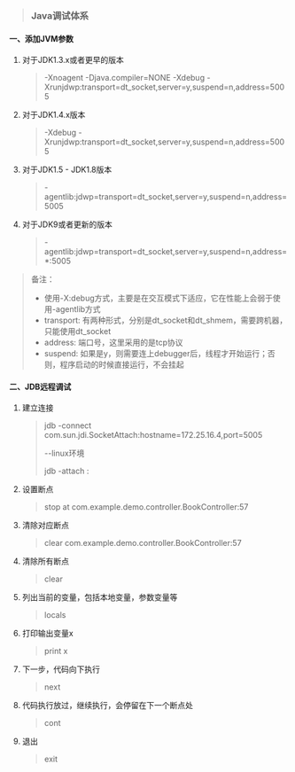 > ### Java调试体系
>

#### 一、添加JVM参数

1. 对于JDK1.3.x或者更早的版本

   > -Xnoagent -Djava.compiler=NONE -Xdebug -Xrunjdwp:transport=dt_socket,server=y,suspend=n,address=5005

2. 对于JDK1.4.x版本

   > -Xdebug -Xrunjdwp:transport=dt_socket,server=y,suspend=n,address=5005

3. 对于JDK1.5 - JDK1.8版本

   > -agentlib:jdwp=transport=dt_socket,server=y,suspend=n,address=5005

4. 对于JDK9或者更新的版本

   > -agentlib:jdwp=transport=dt_socket,server=y,suspend=n,address=*:5005



> 备注：
>
> - 使用-X:debug方式，主要是在交互模式下适应，它在性能上会弱于使用-agentlib方式
> - transport: 有两种形式，分别是dt_socket和dt_shmem，需要跨机器，只能使用dt_socket
> - address: 端口号，这里采用的是tcp协议
> - suspend: 如果是y，则需要连上debugger后，线程才开始运行；否则，程序启动的时候直接运行，不会挂起



#### 二、JDB远程调试

1. 建立连接

   > jdb -connect com.sun.jdi.SocketAttach:hostname=172.25.16.4,port=5005
   >
   > --linux环境
   >
   > jdb -attach <ip>:<port>

2. 设置断点

   > stop at com.example.demo.controller.BookController:57

3. 清除对应断点

   > clear com.example.demo.controller.BookController:57

4. 清除所有断点

   > clear

5. 列出当前的变量，包括本地变量，参数变量等

   > locals

6. 打印输出变量x

   > print x

7. 下一步，代码向下执行

   > next

8. 代码执行放过，继续执行，会停留在下一个断点处

   > cont

9. 退出

   > exit